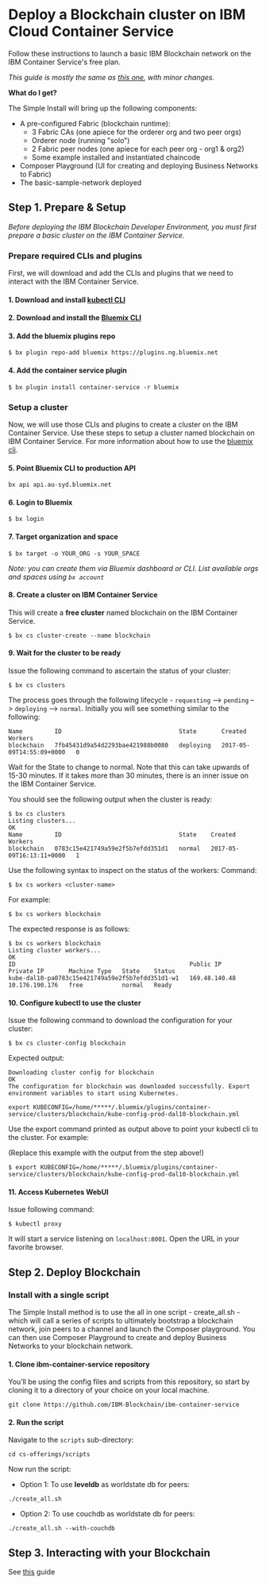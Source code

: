 # Deploy a Blockchain cluster on IBM Cloud Container Service
Follow these instructions to launch a basic IBM Blockchain network on the IBM Container Service's free plan.

_This guide is mostly the same as [this one](https://ibm-blockchain.github.io/), with minor changes._

**What do I get?**

The Simple Install will bring up the following components:
- A pre-configured Fabric (blockchain runtime):
  - 3 Fabric CAs (one apiece for the orderer org and two peer orgs)
  - Orderer node (running "solo")
  - 2 Fabric peer nodes (one apiece for each peer org - org1 & org2)
  - Some example installed and instantiated chaincode
- Composer Playground (UI for creating and deploying Business Networks to Fabric)
- The basic-sample-network deployed

## Step 1. Prepare & Setup

_Before deploying the IBM Blockchain Developer Environment, you must first prepare a basic cluster on the IBM Container Service._

### Prepare required CLIs and plugins
First, we will download and add the CLIs and plugins that we need to interact with the IBM Container Service.
#### 1. Download and install [kubectl CLI](https://kubernetes.io/docs/tasks/kubectl/install/)

#### 2. Download and install the [Bluemix CLI](https://console.bluemix.net/docs/cli/reference/bluemix_cli/download_cli.html#download_install)

#### 3. Add the bluemix plugins repo
```
$ bx plugin repo-add bluemix https://plugins.ng.bluemix.net
```

#### 4. Add the container service plugin
```
$ bx plugin install container-service -r bluemix
```

### Setup a cluster

Now, we will use those CLIs and plugins to create a cluster on the IBM Container Service. Use these steps to setup a cluster named blockchain on IBM Container Service. For more information about how to use the [bluemix cli](https://console.bluemix.net/docs/cli/reference/bluemix_cli/bx_cli.html#bluemix_cli).

#### 5. Point Bluemix CLI to production API
```
bx api api.au-syd.bluemix.net
```

#### 6. Login to Bluemix
```
$ bx login
```

#### 7. Target organization and space
```
$ bx target -o YOUR_ORG -s YOUR_SPACE
```
_Note: you can create them via Bluemix dashboard or CLI. List available orgs and spaces using `bx account`_

#### 8. Create a cluster on IBM Container Service
This will create a **free cluster** named blockchain on the IBM Container Service.
```
$ bx cs cluster-create --name blockchain
```

#### 9. Wait for the cluster to be ready
Issue the following command to ascertain the status of your cluster:
```
$ bx cs clusters
```
The process goes through the following lifecycle - `requesting` –> `pending` –> `deploying` –> `normal`. Initially you will see something similar to the following:
```
Name         ID                                 State       Created                    Workers
blockchain   7fb45431d9a54d2293bae421988b0080   deploying   2017-05-09T14:55:09+0000   0
```
Wait for the State to change to normal. Note that this can take upwards of 15-30 minutes. If it takes more than 30 minutes, there is an inner issue on the IBM Container Service.

You should see the following output when the cluster is ready:
```
$ bx cs clusters
Listing clusters...
OK
Name         ID                                 State    Created                    Workers
blockchain   0783c15e421749a59e2f5b7efdd351d1   normal   2017-05-09T16:13:11+0000   1
```
Use the following syntax to inspect on the status of the workers: Command:
```
$ bx cs workers <cluster-name>
```
For example:
```
$ bx cs workers blockchain
```
The expected response is as follows:
```
$ bx cs workers blockchain
Listing cluster workers...
OK
ID                                                 Public IP       Private IP       Machine Type   State    Status
kube-dal10-pa0783c15e421749a59e2f5b7efdd351d1-w1   169.48.140.48   10.176.190.176   free           normal   Ready
```

#### 10. Configure kubectl to use the cluster
Issue the following command to download the configuration for your cluster:
```
$ bx cs cluster-config blockchain
```
Expected output:
```
Downloading cluster config for blockchain
OK
The configuration for blockchain was downloaded successfully. Export environment variables to start using Kubernetes.

export KUBECONFIG=/home/*****/.bluemix/plugins/container-service/clusters/blockchain/kube-config-prod-dal10-blockchain.yml
```
Use the export command printed as output above to point your kubectl cli to the cluster. For example:

(Replace this example with the output from the step above!)
```
$ export KUBECONFIG=/home/*****/.bluemix/plugins/container-service/clusters/blockchain/kube-config-prod-dal10-blockchain.yml
```

#### 11. Access Kubernetes WebUI
Issue following command:
```
$ kubectl proxy
```
It will start a service listening on `localhost:8001`. Open the URL in your favorite browser.

## Step 2. Deploy Blockchain
### Install with a single script
The Simple Install method is to use the all in one script - create_all.sh - which will call a series of scripts to ultimately bootstrap a blockchain network, join peers to a channel and launch the Composer playground. You can then use Composer Playground to create and deploy Business Networks to your blockchain network.
#### 1. Clone ibm-container-service repository
You’ll be using the config files and scripts from this repository, so start by cloning it to a directory of your choice on your local machine.
```
git clone https://github.com/IBM-Blockchain/ibm-container-service
```

#### 2. Run the script
Navigate to the `scripts` sub-directory:
```
cd cs-offerings/scripts
```
Now run the script:
  - Option 1: To use **leveldb** as worldstate db for peers:
```
./create_all.sh
```
  - Option 2: To use couchdb as worldstate db for peers:
```
./create_all.sh --with-couchdb
```

## Step 3. Interacting with your Blockchain
See [this](https://ibm-blockchain.github.io/interacting/) guide
